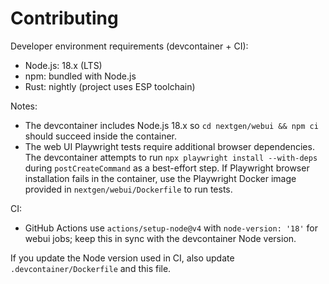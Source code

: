 # Contributing

Developer environment requirements (devcontainer + CI):

- Node.js: 18.x (LTS)
- npm: bundled with Node.js
- Rust: nightly (project uses ESP toolchain)

Notes:
- The devcontainer includes Node.js 18.x so `cd nextgen/webui && npm ci` should succeed inside the container.
- The web UI Playwright tests require additional browser dependencies. The devcontainer attempts to run `npx playwright install --with-deps` during `postCreateCommand` as a best-effort step. If Playwright browser installation fails in the container, use the Playwright Docker image provided in `nextgen/webui/Dockerfile` to run tests.

CI:
- GitHub Actions use `actions/setup-node@v4` with `node-version: '18'` for webui jobs; keep this in sync with the devcontainer Node version.

If you update the Node version used in CI, also update `.devcontainer/Dockerfile` and this file.
